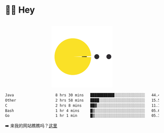 
# 👋🏻 Hey
<div align="center">
	<br>
	<img src="https://raw.githubusercontent.com/Aniket965/Aniket965/master/pacman.svg?sanitize=true" width="200" height="200">
	<br>
</div>

<!--START_SECTION:waka-->

```txt
Java                   8 hrs 30 mins   ███████████░░░░░░░░░░░░░░   44.44 %
Other                  2 hrs 58 mins   ████░░░░░░░░░░░░░░░░░░░░░   15.57 %
C                      2 hrs 8 mins    ██▓░░░░░░░░░░░░░░░░░░░░░░   11.19 %
Bash                   1 hr 4 mins     █▒░░░░░░░░░░░░░░░░░░░░░░░   05.65 %
Go                     1 hr 1 min      █▒░░░░░░░░░░░░░░░░░░░░░░░   05.31 %
```

<!--END_SECTION:waka-->

 ➡️  来我的网站瞧瞧吗？[这里](https://www.shaolongfei.com)
